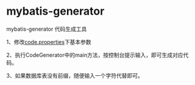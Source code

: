 # mybatis-generator
mybatis-generator 代码生成工具

1、修改[code.properties](src%2Fmain%2Fresources%2Fcode.properties)下基本参数

2、执行CodeGenerator中的main方法，按控制台提示输入，即可生成对应代码。  

3、如果数据库表没有前缀，随便输入一个字符代替即可。